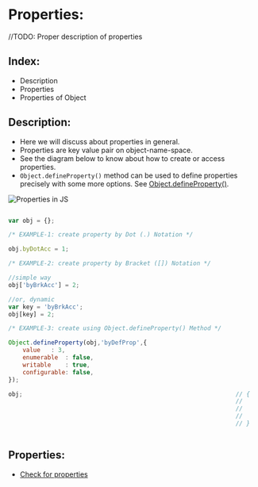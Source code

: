# Properties:

//TODO: Proper description of properties

## Index:

- Description
- Properties
- Properties of Object

## Description:

- Here we will discuss about properties in general.
- Properties are key value pair on object-name-space.
- See the diagram below to know about how to create or access properties.
- `Object.defineProperty()` method can be used to define properties precisely with some more options. See [Object.defineProperty()](./Methods/Object.defineProperty.md).


![Properties in JS](https://github.com/Ravi-Upadhyay/javascript-playground/blob/master/objects/properties/resources/Properties-in-JS.jpg)  


```javascript

var obj = {};

/* EXAMPLE-1: create property by Dot (.) Notation */

obj.byDotAcc = 1;

/* EXAMPLE-2: create property by Bracket ([]) Notation */

//simple way
obj['byBrkAcc'] = 2;

//or, dynamic
var key = 'byBrkAcc';
obj[key] = 2;

/* EXAMPLE-3: create using Object.defineProperty() Method */

Object.defineProperty(obj,'byDefProp',{
    value   : 3,
    enumerable  : false,
    writable    : true,
    configurable: false,
});

obj;                                                            // {
                                                                //      byDotAcc    : 1,
                                                                //      byBrkAcc    : 2,
                                                                //      byDefProp   : 3
                                                                // }



```

## Properties:

- [Check for properties](CheckForProperties.md)
